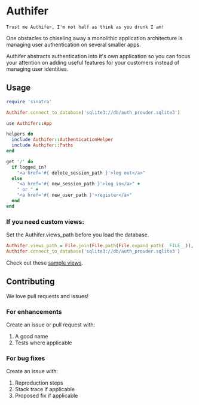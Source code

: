 # Authifer

`Trust me Authifer, I'm not half as think as you drunk I am!`

One obstacles to chiseling away a monolithic application architecture is
managing user authentication on several smaller apps.

Authifer abstracts authentication into it's own application so you can focus
your attention on adding useful features for your customers instead of managing
user identities.

## Usage


```ruby
require 'sinatra'

Authifer.connect_to_database('sqlite3://db/auth_provder.sqlite3')

use Authifer::App

helpers do
  include Authifer::AuthenticationHelper
  include Authifer::Paths
end

get '/' do
  if logged_in?
    "<a href='#{ delete_session_path }'>log out</a>"
  else
    "<a href='#{ new_session_path }'>log in</a>" +
    " or " +
    "<a href='#{ new_user_path }'>register</a>"
  end
end
```

### If you need custom views:
Set the Authifer.views\_path before you load the database.

```ruby
Authifer.views_path = File.join(File.path(File.expand_path(__FILE__)),'views', 'authifer')
Authifer.connect_to_database('sqlite3://db/auth_provder.sqlite3')
```

Check out these [sample views](./lib/authifer/views).

## Contributing

We love pull requests and issues!

### For enhancements

Create an issue or pull request with:

1. A good name
2. Tests where applicable

### For bug fixes

Create an issue with:

1. Reproduction steps
2. Stack trace if applicable
3. Proposed fix if applicable

